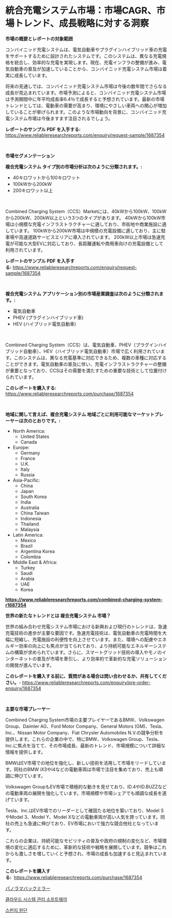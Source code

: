 <p><h1>統合充電システム市場：市場CAGR、市場トレンド、成長戦略に対する洞察</h1></p><p><strong>市場の概要とレポートの対象範囲</strong></p>
<p><p>コンバイニッド充電システムは、電気自動車やプラグインハイブリッド車の充電をサポートするために設計されたシステムです。このシステムは、異なる充電規格を統合し、効率的な充電を実現します。現在、充電インフラの整備が進み、電気自動車の普及が加速していることから、コンバイニッド充電システム市場は着実に成長しています。</p><p>将来の見通しでは、コンバイニッド充電システム市場は今後の数年間でさらなる成長が見込まれています。市場予測によると、コンバイニッド充電システム市場は予測期間中に年平均成長率6.4％で成長すると予想されています。最新の市場トレンドとしては、電動車の需要が高まり、環境にやさしい車両への関心が増加していることが挙げられます。このような市場動向を背景に、コンバイニッド充電システム市場は今後ますます注目されるでしょう。</p></p>
<p><strong>レポートのサンプル PDF を入手する:</strong> <a href="https://www.reliableresearchreports.com/enquiry/request-sample/1687354">https://www.reliableresearchreports.com/enquiry/request-sample/1687354</a></p>
<p>&nbsp;</p>
<p><strong>市場セグメンテーション</strong></p>
<p><strong>複合充電システム タイプ別の市場分析は次のように分類されます。:</strong></p>
<p><ul><li>40キロワットから100キロワット</li><li>100kWから200kW</li><li>200キロワット以上</li></ul></p>
<p>&nbsp;</p>
<p><p>Combined Charging System（CCS）Marketには、40kWから100kW、100kWから200kW、200kW以上という3つのタイプがあります。 40kWから100kW市場は小規模な充電インフラストラクチャーに適しており、市街地や商業施設に適しています。 100kWから200kW市場は中規模の充電設備に適しており、主に駐車場や高速道路サービスエリアに導入されています。 200kW以上市場は急速充電が可能な大型EVに対応しており、長距離運転や商用車向けの充電設備として利用されています。</p></p>
<p><strong>レポートのサンプル PDF を入手する:</strong>&nbsp;<a href="https://www.reliableresearchreports.com/enquiry/request-sample/1687354">https://www.reliableresearchreports.com/enquiry/request-sample/1687354</a></p>
<p>&nbsp;</p>
<p><strong> 複合充電システム アプリケーション別の市場産業調査は次のように分類されます。:</strong></p>
<p><ul><li>電気自動車</li><li>PHEV (プラグインハイブリッド車)</li><li>HEV (ハイブリッド電気自動車)</li></ul></p>
<p>&nbsp;</p>
<p><p>Combined Charging System（CCS）は、電気自動車、PHEV（プラグインハイブリッド自動車）、HEV（ハイブリッド電気自動車）市場で広く利用されています。このシステムは、異なる充電基準に対応できるため、複数の車種に対応することができます。電気自動車の普及に伴い、充電インフラストラクチャーの整備が重要となっており、CCSはその需要を満たすための重要な技術として位置付けられています。</p></p>
<p><strong>このレポートを購入する:</strong>&nbsp; <a href="https://www.reliableresearchreports.com/purchase/1687354">https://www.reliableresearchreports.com/purchase/1687354</a></p>
<p>&nbsp;</p>
<p><strong>地域に関して言えば、複合充電システム 地域ごとに利用可能なマーケットプレーヤーは次のとおりです。:</strong></p>
<p><ul>
    <li>
        North America:
        <ul>
            <li>United States</li>
            <li>Canada</li>
        </ul>
    </li>
    <li>
        Europe:
        <ul>
            <li>Germany</li>
            <li>France</li>
            <li>U.K.</li>
            <li>Italy</li>
            <li>Russia</li>
        </ul>
    </li>
    <li>
        Asia-Pacific:
        <ul>
            <li>China</li>
            <li>Japan</li>
            <li>South Korea</li>
            <li>India</li>
            <li>Australia</li>
            <li>China Taiwan</li>
            <li>Indonesia</li>
            <li>Thailand</li>
            <li>Malaysia</li>
        </ul>
    </li>
    <li>
        Latin America:
        <ul>
            <li>Mexico</li>
            <li>Brazil</li>
            <li>Argentina Korea</li>
            <li>Colombia</li>
        </ul>
    </li>
    <li>
        Middle East & Africa:
        <ul>
            <li>Turkey</li>
            <li>Saudi</li>
            <li>Arabia</li>
            <li>UAE</li>
            <li>Korea</li>
        </ul>
    </li>
    </ul></p>
<p><strong><a href="https://www.reliableresearchreports.com/combined-charging-system-r1687354">https://www.reliableresearchreports.com/combined-charging-system-r1687354</a></strong>&nbsp;</p>
<p><strong>世界の新たなトレンドとは 複合充電システム 市場？</strong></p>
<p><p>世界の組み合わせ充電システム市場における新興および現行のトレンドは、急速充電技術の進歩が主要な要因です。急速充電技術は、電気自動車の充電時間を大幅に短縮し、充電施設の利便性を向上させています。また、環境への配慮やエネルギー効率の向上にも焦点が当てられており、より持続可能なエネルギーシステムの構築が求められています。さらに、スマートグリッド技術の導入やモノのインターネットの普及が市場を牽引し、より効率的で革新的な充電ソリューションの開発が進んでいます。</p></p>
<p><strong>このレポートを購入する前に、質問がある場合は問い合わせるか、共有してください。</strong>- <a href="https://www.reliableresearchreports.com/enquiry/pre-order-enquiry/1687354">https://www.reliableresearchreports.com/enquiry/pre-order-enquiry/1687354</a></p>
<p>&nbsp;</p>
<p><strong>主要な市場プレーヤー</strong></p>
<p><p>Combined Charging System市場の主要プレイヤーであるBMW、Volkswagen Group、Daimler AG、Ford Motor Company、General Motors (GM)、Tesla、Inc.、Nissan Motor Company、Fiat Chrysler Automobiles N.V.の競争分析を提供します。これらの企業の中で、特にBMW、Volkswagen Group、Tesla、Inc.に焦点を当てて、その市場成長、最新のトレンド、市場規模について詳細な情報を提供します。</p><p>BMWはEV市場での地位を強化し、新しい技術を活用して市場をリードしています。同社のBMW iX3やi4などの電動車両は市場で注目を集めており、売上も順調に伸びています。</p><p>Volkswagen GroupもEV市場で積極的な動きを見せており、ID.4やID.BUZZなどの電動車両の展開を強化しています。市場規模や市場シェアでも順調な成長を遂げています。</p><p>Tesla、Inc.はEV市場でのリーダーとして確固たる地位を築いており、Model SやModel 3、Model Y、Model Xなどの電動車両が高い人気を誇っています。同社の売上も急速に伸びており、EV市場において強力な競合他社となっています。</p><p>これらの企業は、持続可能なモビリティの普及や政府の規制の変化など、市場環境の変化に適応するために、革新的な技術や戦略を展開しています。競争はこれからも激しさを増していくと予想され、市場の成長も加速すると見込まれています。</p></p>
<p><strong>このレポートを購入する:</strong>&nbsp;&nbsp;<a href="https://www.reliableresearchreports.com/purchase/1687354">https://www.reliableresearchreports.com/purchase/1687354</a></p>
<p><p><a href="https://medium.com/@eduardoramez/%E3%83%91%E3%83%8E%E3%83%A9%E3%83%9E%E3%83%AA%E3%82%A2%E3%83%93%E3%83%A5%E3%83%BC%E3%83%9F%E3%83%A9%E3%83%BC%E5%B8%82%E5%A0%B4-%E5%B8%82%E5%A0%B4%E3%82%B7%E3%82%A7%E3%82%A2-%E5%B8%82%E5%A0%B4%E5%8B%95%E5%90%91-%E3%81%8A%E3%82%88%E3%81%B3%E5%B0%86%E6%9D%A5%E3%81%AE%E6%88%90%E9%95%B7%E3%82%92%E6%8E%A2%E3%82%8B-a7c634a6144a">パノラマバックミラー</a></p><p><a href="https://medium.com/@bud567768/%EA%B5%AC%EB%A6%84-%EC%8B%9C%EC%8A%A4%ED%85%9C-%EA%B4%80%EB%A6%AC-%EC%86%8C%ED%94%84%ED%8A%B8%EC%9B%A8%EC%96%B4-%EC%8B%9C%EC%9E%A5-%EB%8F%99%ED%96%A5-%EB%B0%8F-%EC%8B%9C%EC%9E%A5-%EB%B6%84%EC%84%9D%EC%9D%80-2024-2031%EB%85%84%EA%B9%8C%EC%A7%80-%EC%98%88%EC%B8%A1%EB%90%98%EC%97%88%EC%8A%B5%EB%8B%88%EB%8B%A4-7ae9b4196e32">클라우드 시스템 관리 소프트웨어</a></p><p><a href="https://medium.com/@carolynurton5656/%ED%95%B4%EB%A9%B4-%EC%9B%90%EB%8B%A8-%EC%8B%9C%EC%9E%A5-%EC%A1%B0%EC%82%AC-%EB%B3%B4%EA%B3%A0%EC%84%9C-%EA%B7%B8-%EC%97%AD%EC%82%AC-%EB%B0%8F-2024%EB%85%84%EB%B6%80%ED%84%B0-2031%EB%85%84%EA%B9%8C%EC%A7%80%EC%9D%98-%EC%98%88%EC%B8%A1-bebb001f6dea">스펀지 원단</a></p></p>